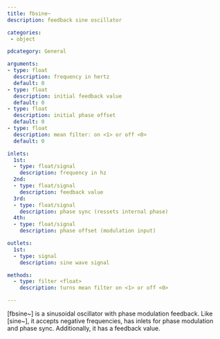 ```yaml
---
title: fbsine~
description: feedback sine oscillator

categories:
 - object

pdcategory: General

arguments:
- type: float
  description: frequency in hertz
  default: 0
- type: float
  description: initial feedback value
  default: 0
- type: float
  description: initial phase offset
  default: 0
- type: float
  description: mean filter: on <1> or off <0>
  default: 0

inlets:
  1st:
  - type: float/signal
    description: frequency in hz
  2nd:
  - type: float/signal
    description: feedback value
  3rd:
  - type: float/signal
    description: phase sync (ressets internal phase)
  4th:
  - type: float/signal
    description: phase offset (modulation input)

outlets:
  1st:
  - type: signal
    description: sine wave signal

methods:
  - type: filter <float>
    description: turns mean filter on <1> or off <0>

---
```


[fbsine~] is a sinusoidal oscillator with phase modulation feedback. Like [sine~], it accepts negative frequencies, has inlets for phase modulation and phase sync. Additionally, it has a feedback value.

